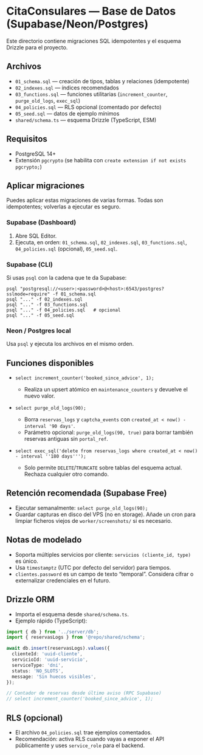 # CitaConsulares — Base de Datos (Supabase/Neon/Postgres)

Este directorio contiene migraciones SQL idempotentes y el esquema Drizzle para el proyecto.

## Archivos
- `01_schema.sql` — creación de tipos, tablas y relaciones (idempotente)
- `02_indexes.sql` — índices recomendados
- `03_functions.sql` — funciones utilitarias (`increment_counter`, `purge_old_logs`, `exec_sql`)
- `04_policies.sql` — RLS opcional (comentado por defecto)
- `05_seed.sql` — datos de ejemplo mínimos
- `shared/schema.ts` — esquema Drizzle (TypeScript, ESM)

## Requisitos
- PostgreSQL 14+
- Extensión `pgcrypto` (se habilita con `create extension if not exists pgcrypto;`)

## Aplicar migraciones

Puedes aplicar estas migraciones de varias formas. Todas son idempotentes; volverlas a ejecutar es seguro.

### Supabase (Dashboard)
1. Abre SQL Editor.
2. Ejecuta, en orden: `01_schema.sql`, `02_indexes.sql`, `03_functions.sql`, `04_policies.sql` (opcional), `05_seed.sql`.

### Supabase (CLI)
Si usas `psql` con la cadena que te da Supabase:
```
psql "postgresql://<user>:<password>@<host>:6543/postgres?sslmode=require" -f 01_schema.sql
psql "..." -f 02_indexes.sql
psql "..." -f 03_functions.sql
psql "..." -f 04_policies.sql   # opcional
psql "..." -f 05_seed.sql
```

### Neon / Postgres local
Usa `psql` y ejecuta los archivos en el mismo orden.

## Funciones disponibles

- `select increment_counter('booked_since_advice', 1);`
  - Realiza un upsert atómico en `maintenance_counters` y devuelve el nuevo valor.

- `select purge_old_logs(90);`
  - Borra `reservas_logs` y `captcha_events` con `created_at < now() - interval '90 days'`.
  - Parámetro opcional: `purge_old_logs(90, true)` para borrar también reservas antiguas sin `portal_ref`.

- `select exec_sql('delete from reservas_logs where created_at < now() - interval ''180 days''');`
  - Solo permite `DELETE`/`TRUNCATE` sobre tablas del esquema actual. Rechaza cualquier otro comando.

## Retención recomendada (Supabase Free)
- Ejecutar semanalmente: `select purge_old_logs(90);`
- Guardar capturas en disco del VPS (no en storage). Añade un cron para limpiar ficheros viejos de `worker/screenshots/` si es necesario.

## Notas de modelado
- Soporta múltiples servicios por cliente: `servicios (cliente_id, type)` es único.
- Usa `timestamptz` (UTC por defecto del servidor) para tiempos.
- `clientes.password` es un campo de texto “temporal”. Considera cifrar o externalizar credenciales en el futuro.

## Drizzle ORM
- Importa el esquema desde `shared/schema.ts`.
- Ejemplo rápido (TypeScript):
```ts
import { db } from '../server/db';
import { reservasLogs } from '@repo/shared/schema';

await db.insert(reservasLogs).values({
  clienteId: 'uuid-cliente',
  servicioId: 'uuid-servicio',
  serviceType: 'dni',
  status: 'NO_SLOTS',
  message: 'Sin huecos visibles',
});

// Contador de reservas desde último aviso (RPC Supabase)
// select increment_counter('booked_since_advice', 1);
```

## RLS (opcional)
- El archivo `04_policies.sql` trae ejemplos comentados.
- Recomendación: activa RLS cuando vayas a exponer el API públicamente y uses `service_role` para el backend.

